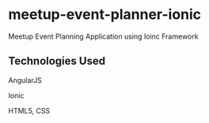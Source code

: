 # meetup-event-planner-ionic
Meetup Event Planning Application using Ioinc Framework

## Technologies Used

AngularJS

Ionic

HTML5, CSS
